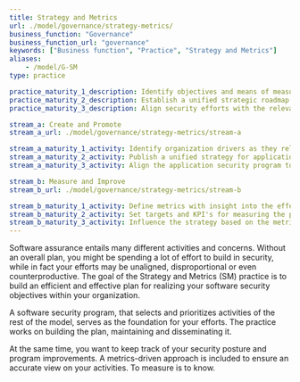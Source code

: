 ```yaml
---
title: Strategy and Metrics
url: ./model/governance/strategy-metrics/
business_function: "Governance"
business_function_url: "governance"
keywords: ["Business function", "Practice", "Strategy and Metrics"]
aliases:
    - /model/G-SM
type: practice

practice_maturity_1_description: Identify objectives and means of measuring effectiveness of the security program.
practice_maturity_2_description: Establish a unified strategic roadmap for software security within the organization.
practice_maturity_3_description: Align security efforts with the relevant organizational indicators and asset values.

stream_a: Create and Promote
stream_a_url: ./model/governance/strategy-metrics/stream-a

stream_a_maturity_1_activity: Identify organization drivers as they relate to the organization's risk tolerance.
stream_a_maturity_2_activity: Publish a unified strategy for application security.
stream_a_maturity_3_activity: Align the application security program to support the organization's growth.

stream_b: Measure and Improve
stream_b_url: ./model/governance/strategy-metrics/stream-b

stream_b_maturity_1_activity: Define metrics with insight into the effectiveness and efficiency of the Application Security Program.
stream_b_maturity_2_activity: Set targets and KPI's for measuring the program effectiveness.
stream_b_maturity_3_activity: Influence the strategy based on the metrics and organizational needs.
---
```


Software assurance entails many different activities and concerns. Without an overall plan, you might be spending a lot of effort to build in security, while in fact your efforts may be unaligned, disproportional or even counterproductive. The goal of the Strategy and Metrics (SM) practice is to build an efficient and effective plan for realizing your software security objectives within your organization.

A software security program, that selects and prioritizes activities of the rest of the model, serves as the foundation for your efforts. The practice works on building the plan, maintaining and disseminating it.

At the same time, you want to keep track of your security posture and program improvements. A metrics-driven approach is included to ensure an accurate view on your activities. To measure is to know.

